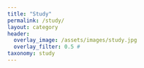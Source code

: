 ```yaml
---
title: "Study"
permalink: /study/
layout: category
header:
  overlay_image: /assets/images/study.jpg
  overlay_filter: 0.5 # 
taxonomy: study
---
```


